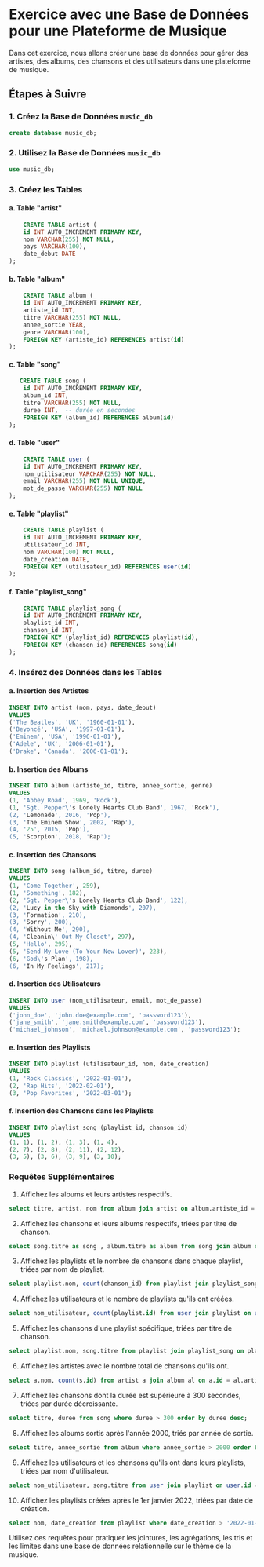 # Exercice avec une Base de Données pour une Plateforme de Musique

Dans cet exercice, nous allons créer une base de données pour gérer des artistes, des albums, des chansons et des utilisateurs dans une plateforme de musique.

## Étapes à Suivre

### 1. Créez la Base de Données `music_db`

```sql
create database music_db;
```

### 2. Utilisez la Base de Données `music_db`

```sql
use music_db;
```

### 3. Créez les Tables

#### a. Table "artist"

```sql
    CREATE TABLE artist (
    id INT AUTO_INCREMENT PRIMARY KEY,
    nom VARCHAR(255) NOT NULL,
    pays VARCHAR(100),
    date_debut DATE
);
```


#### b. Table "album"

```sql
    CREATE TABLE album (
    id INT AUTO_INCREMENT PRIMARY KEY,
    artiste_id INT,
    titre VARCHAR(255) NOT NULL,
    annee_sortie YEAR,
    genre VARCHAR(100),
    FOREIGN KEY (artiste_id) REFERENCES artist(id)
);
```


#### c. Table "song"

```sql
   CREATE TABLE song (
    id INT AUTO_INCREMENT PRIMARY KEY,
    album_id INT,
    titre VARCHAR(255) NOT NULL,
    duree INT,  -- durée en secondes
    FOREIGN KEY (album_id) REFERENCES album(id)
);
```


#### d. Table "user"

```sql
    CREATE TABLE user (
    id INT AUTO_INCREMENT PRIMARY KEY,
    nom_utilisateur VARCHAR(255) NOT NULL,
    email VARCHAR(255) NOT NULL UNIQUE,
    mot_de_passe VARCHAR(255) NOT NULL
);
```


#### e. Table "playlist"

```sql
    CREATE TABLE playlist (
    id INT AUTO_INCREMENT PRIMARY KEY,
    utilisateur_id INT,
    nom VARCHAR(100) NOT NULL,
    date_creation DATE,
    FOREIGN KEY (utilisateur_id) REFERENCES user(id)
);
```


#### f. Table "playlist_song"

```sql
    CREATE TABLE playlist_song (
    id INT AUTO_INCREMENT PRIMARY KEY,
    playlist_id INT,
    chanson_id INT,
    FOREIGN KEY (playlist_id) REFERENCES playlist(id),
    FOREIGN KEY (chanson_id) REFERENCES song(id)
);
```


### 4. Insérez des Données dans les Tables

#### a. Insertion des Artistes

```sql
INSERT INTO artist (nom, pays, date_debut)
VALUES 
('The Beatles', 'UK', '1960-01-01'),
('Beyoncé', 'USA', '1997-01-01'),
('Eminem', 'USA', '1996-01-01'),
('Adele', 'UK', '2006-01-01'),
('Drake', 'Canada', '2006-01-01');
```

#### b. Insertion des Albums

```sql
INSERT INTO album (artiste_id, titre, annee_sortie, genre)
VALUES 
(1, 'Abbey Road', 1969, 'Rock'),
(1, 'Sgt. Pepper\'s Lonely Hearts Club Band', 1967, 'Rock'),
(2, 'Lemonade', 2016, 'Pop'),
(3, 'The Eminem Show', 2002, 'Rap'),
(4, '25', 2015, 'Pop'),
(5, 'Scorpion', 2018, 'Rap');
```

#### c. Insertion des Chansons

```sql
INSERT INTO song (album_id, titre, duree)
VALUES 
(1, 'Come Together', 259),
(1, 'Something', 182),
(2, 'Sgt. Pepper\'s Lonely Hearts Club Band', 122),
(2, 'Lucy in the Sky with Diamonds', 207),
(3, 'Formation', 210),
(3, 'Sorry', 200),
(4, 'Without Me', 290),
(4, 'Cleanin\' Out My Closet', 297),
(5, 'Hello', 295),
(5, 'Send My Love (To Your New Lover)', 223),
(6, 'God\'s Plan', 198),
(6, 'In My Feelings', 217);
```

#### d. Insertion des Utilisateurs

```sql
INSERT INTO user (nom_utilisateur, email, mot_de_passe)
VALUES 
('john_doe', 'john.doe@example.com', 'password123'),
('jane_smith', 'jane.smith@example.com', 'password123'),
('michael_johnson', 'michael.johnson@example.com', 'password123');
```

#### e. Insertion des Playlists

```sql
INSERT INTO playlist (utilisateur_id, nom, date_creation)
VALUES 
(1, 'Rock Classics', '2022-01-01'),
(2, 'Rap Hits', '2022-02-01'),
(3, 'Pop Favorites', '2022-03-01');
```

#### f. Insertion des Chansons dans les Playlists

```sql
INSERT INTO playlist_song (playlist_id, chanson_id)
VALUES 
(1, 1), (1, 2), (1, 3), (1, 4),
(2, 7), (2, 8), (2, 11), (2, 12),
(3, 5), (3, 6), (3, 9), (3, 10);
```

### Requêtes Supplémentaires

1. Affichez les albums et leurs artistes respectifs.

```sql
select titre, artist. nom from album join artist on album.artiste_id = artist.id;
```

2. Affichez les chansons et leurs albums respectifs, triées par titre de chanson.

```sql
select song.titre as song , album.titre as album from song join album on song.album_id = album.id order by song.titre;
```

3. Affichez les playlists et le nombre de chansons dans chaque playlist, triées par nom de playlist.

```sql
select playlist.nom, count(chanson_id) from playlist join playlist_song on playlist.id = playlist_song.playlist_id group by playlist.id order by playlist.nom;
```

4. Affichez les utilisateurs et le nombre de playlists qu'ils ont créées.

```sql
select nom_utilisateur, count(playlist.id) from user join playlist on user.id = playlist.utilisateur_id group by user.id;
```

5. Affichez les chansons d'une playlist spécifique, triées par titre de chanson.

```sql
select playlist.nom, song.titre from playlist join playlist_song on playlist.id = playlist_song.playlist_id join song on playlist_song.chanson_id = song.id order by song.titre;
```

6. Affichez les artistes avec le nombre total de chansons qu'ils ont.

```sql
select a.nom, count(s.id) from artist a join album al on a.id = al.artiste_id join song s on s.album_id = al.id group by artiste_id;
```

7. Affichez les chansons dont la durée est supérieure à 300 secondes, triées par durée décroissante.

```sql
select titre, duree from song where duree > 300 order by duree desc;
```

8. Affichez les albums sortis après l'année 2000, triés par année de sortie.

```sql
select titre, annee_sortie from album where annee_sortie > 2000 order by annee_sortie;
```

9. Affichez les utilisateurs et les chansons qu'ils ont dans leurs playlists, triées par nom d'utilisateur.

```sql
select nom_utilisateur, song.titre from user join playlist on user.id = playlist.utilisateur_id join playlist_song on playlist.id = playlist_song.playlist_id join song on playlist_song.chanson_id = song.id order by nom_utilisateur;
```

10. Affichez les playlists créées après le 1er janvier 2022, triées par date de création.

```sql
select nom, date_creation from playlist where date_creation > '2022-01-01' order by date_creation;
```


Utilisez ces requêtes pour pratiquer les jointures, les agrégations, les tris et les limites dans une base de données relationnelle sur le thème de la musique.
